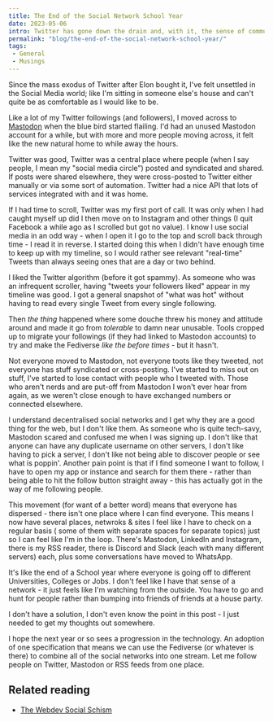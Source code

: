 ```yaml
---
title: The End of the Social Network School Year
date: 2023-05-06
intro: Twitter has gone down the drain and, with it, the sense of community I used to have
permalink: "blog/the-end-of-the-social-network-school-year/"
tags:
 - General
 - Musings
---
```


Since the mass exodus of Twitter after Elon bought it, I've felt unsettled in the Social Media world; like I'm sitting in someone else's house and can't quite be as comfortable as I would like to be.

Like a lot of my Twitter followings (and followers), I moved across to [Mastodon](https://hachyderm.io/@mikestreety) when the blue bird started flailing. I'd had an unused Mastodon account for a while, but with more and more people moving across, it felt like the new natural home to while away the hours.

Twitter was good, Twitter was a central place where people (when I say people, I mean my "social media circle") posted and syndicated and shared. If posts were shared elsewhere, they were cross-posted to Twitter either manually or via some sort of automation. Twitter had a nice API that lots of services integrated with and it was home.

If I had time to scroll, Twitter was my first port of call. It was only when I had caught myself up did I then move on to Instagram and other things (I quit Facebook a while ago as I scrolled but got no value). I know I use social media in an odd way - when I open it I go to the top and scroll back through time - I read it in reverse. I started doing this when I didn't have enough time to keep up with my timeline, so I would rather see relevant "real-time" Tweets than always seeing ones that are a day or two behind.

I liked the Twitter algorithm (before it got spammy). As someone who was an infrequent scroller, having "tweets your followers liked" appear in my timeline was good. I got a general snapshot of "what was hot" without having to read every single Tweet from every single following.

Then _the thing_ happened where some douche threw his money and attitude around and made it go from _tolerable_ to damn near unusable. Tools cropped up to migrate your followings (if they had linked to Mastodon accounts) to try and make the Fediverse _like the before times_ - but it hasn't.

Not everyone moved to Mastodon, not everyone toots like they tweeted, not everyone has stuff syndicated or cross-posting. I've started to miss out on stuff, I've started to lose contact with people who I tweeted with. Those who aren't nerds and are put-off from Mastodon I won't ever hear from again, as we weren't close enough to have exchanged numbers or connected elsewhere.

I understand decentralised social networks and I get why they are a good thing for the web, but I don't like them. As someone who is quite tech-savy, Mastodon scared and confused me when I was signing up. I don't like that anyone can have any duplicate username on other servers, I don't like having to pick a server, I don't like not being able to discover people or see what is poppin'. Another pain point is that if I find someone I want to follow, I have to open my app or instance and search for them there - rather than being able to hit the follow button straight away - this has actually got in the way of me following people.

This movement (for want of a better word) means that everyone has dispersed - there isn't one place where I can find everyone. This means I now have several places, netwroks & sites I feel like I have to check on a regular basis ( some of them with separate spaces for separate topics) just so I can feel like I'm in the loop. There's Mastodon, LinkedIn and Instagram, there is my RSS reader, there is Discord and Slack (each with many different servers) each, plus some conversations have moved to WhatsApp.

It's like the end of a School year where everyone is going off to different Universities, Colleges or Jobs. I don't feel like I have that sense of a network - it just feels like I'm watching from the outside. You have to go and hunt for people rather than bumping into friends of friends at a house party.

I don't have a solution, I don't even know the point in this post - I just needed to get my thoughts out somewhere.

I hope the next year or so sees a progression in the technology. An adoption of one specification that means we can use the Fediverse (or whatever is there) to combine all of the social networks into one stream. Let me follow people on Twitter, Mastodon or RSS feeds from one place.

## Related reading

- [The Webdev Social Schism](https://keithjgrant.com/posts/2023/05/the-webdev-social-schism/)
